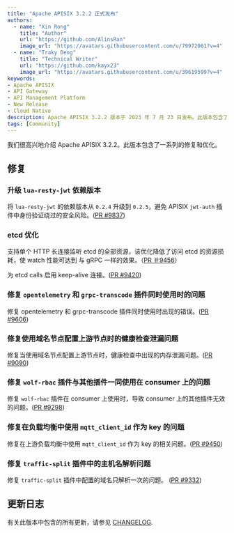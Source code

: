 ```yaml
---
title: "Apache APISIX 3.2.2 正式发布"
authors:
  - name: "Xin Rong"
    title: "Author"
    url: "https://github.com/AlinsRan"
    image_url: "https://avatars.githubusercontent.com/u/79972061?v=4"
  - name: "Traky Deng"
    title: "Technical Writer"
    url: "https://github.com/kayx23"
    image_url: "https://avatars.githubusercontent.com/u/39619599?v=4"
keywords:
- Apache APISIX
- API Gateway
- API Management Platform
- New Release
- Cloud Native
description: Apache APISIX 3.2.2 版本于 2023 年 7 月 23 日发布。此版本包含了一系列的修复和优化。
tags: [Community]
---
```


我们很高兴地介绍 Apache APISIX 3.2.2。此版本包含了一系列的修复和优化。

<!--truncate-->

## 修复

### 升级 `lua-resty-jwt` 依赖版本

将 `lua-resty-jwt` 的依赖版本从 `0.2.4` 升级到 `0.2.5`，避免 APISIX `jwt-auth` 插件中身份验证绕过的安全风险。([PR #9837](https://github.com/apache/apisix/pull/9837))

### etcd 优化

支持单个 HTTP 长连接监听 etcd 的全部资源，该优化降低了访问 etcd 的资源损耗，使 watch 性能可达到 与 gRPC 一样的效果。（[PR ＃9456](https://github.com/apache/apisix/pull/9456)）

为 etcd calls 启用 keep-alive 连接。([PR #9420](https://github.com/apache/apisix/pull/9420))

### 修复 `opentelemetry` 和 `grpc-transcode` 插件同时使用时的问题

修复 opentelemetry 和 grpc-transcode 插件同时使用时出现的错误。([PR #9606](https://github.com/apache/apisix/pull/9606))

### 修复使用域名节点配置上游节点时的健康检查泄漏问题

修复当使用域名节点配置上游节点时，健康检查中出现的内存泄漏问题。([PR #9090](https://github.com/apache/apisix/pull/9090))

### 修复 `wolf-rbac` 插件与其他插件一同使用在 consumer 上的问题

修复 `wolf-rbac` 插件在 consumer 上使用时，导致 consumer 上的其他插件无效的问题。([PR #9298](https://github.com/apache/apisix/pull/9298))

### 修复在负载均衡中使用 `mqtt_client_id` 作为 key 的问题

修复在上游负载均衡中使用 `mqtt_client_id` 作为 key 的相关问题。([PR #9450](https://github.com/apache/apisix/pull/9450))

### 修复 `traffic-split` 插件中的主机名解析问题

修复 `traffic-split` 插件中配置的域名只解析一次的问题。 ([PR #9332](https://github.com/apache/apisix/pull/9332))

## 更新日志

有关此版本中包含的所有更新，请参见 [CHANGELOG](https://github.com/apache/apisix/blob/release/3.2/CHANGELOG.md#322).
